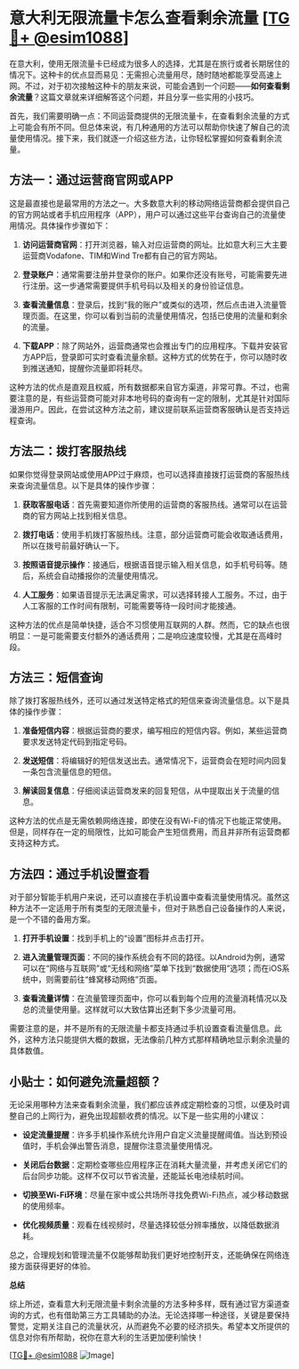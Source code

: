 # 意大利无限流量卡怎么查看剩余流量 [[TG💪+ @esim1088](https://t.me/s/esim1088)]

在意大利，使用无限流量卡已经成为很多人的选择，尤其是在旅行或者长期居住的情况下。这种卡的优点显而易见：无需担心流量用尽，随时随地都能享受高速上网。不过，对于初次接触这种卡的朋友来说，可能会遇到一个问题——**如何查看剩余流量**？这篇文章就来详细解答这个问题，并且分享一些实用的小技巧。

首先，我们需要明确一点：不同运营商提供的无限流量卡，在查看剩余流量的方式上可能会有所不同。但总体来说，有几种通用的方法可以帮助你快速了解自己的流量使用情况。接下来，我们就逐一介绍这些方法，让你轻松掌握如何查看剩余流量。

## 方法一：通过运营商官网或APP

这是最直接也是最常用的方法之一。大多数意大利的移动网络运营商都会提供自己的官方网站或者手机应用程序（APP），用户可以通过这些平台查询自己的流量使用情况。具体操作步骤如下：

1. **访问运营商官网**：打开浏览器，输入对应运营商的网址。比如意大利三大主要运营商Vodafone、TIM和Wind Tre都有自己的官方网站。
   
2. **登录账户**：通常需要注册并登录你的账户。如果你还没有账号，可能需要先进行注册。这一步通常需要提供手机号码以及相关的身份验证信息。

3. **查看流量信息**：登录后，找到“我的账户”或类似的选项，然后点击进入流量管理页面。在这里，你可以看到当前的流量使用情况，包括已使用的流量和剩余的流量。

4. **下载APP**：除了网站外，运营商通常也会推出专门的应用程序。下载并安装官方APP后，登录即可实时查看流量余额。这种方式的优势在于，你可以随时收到推送通知，提醒你流量即将耗尽。

这种方法的优点是直观且权威，所有数据都来自官方渠道，非常可靠。不过，也需要注意的是，有些运营商可能对非本地号码的查询有一定的限制，尤其是针对国际漫游用户。因此，在尝试这种方法之前，建议提前联系运营商客服确认是否支持远程查询。

## 方法二：拨打客服热线

如果你觉得登录网站或使用APP过于麻烦，也可以选择直接拨打运营商的客服热线来查询流量信息。以下是具体的操作步骤：

1. **获取客服电话**：首先需要知道你所使用的运营商的客服热线。通常可以在运营商的官方网站上找到相关信息。

2. **拨打电话**：使用手机拨打客服热线。注意，部分运营商可能会收取通话费用，所以在拨号前最好确认一下。

3. **按照语音提示操作**：接通后，根据语音提示输入相关信息，如手机号码等。随后，系统会自动播报你的流量使用情况。

4. **人工服务**：如果语音提示无法满足需求，可以选择转接人工服务。不过，由于人工客服的工作时间有限制，可能需要等待一段时间才能接通。

这种方法的优点是简单快捷，适合不习惯使用互联网的人群。然而，它的缺点也很明显：一是可能需要支付额外的通话费用；二是响应速度较慢，尤其是在高峰时段。

## 方法三：短信查询

除了拨打客服热线外，还可以通过发送特定格式的短信来查询流量信息。以下是具体的操作步骤：

1. **准备短信内容**：根据运营商的要求，编写相应的短信内容。例如，某些运营商要求发送特定代码到指定号码。

2. **发送短信**：将编辑好的短信发送出去。通常情况下，运营商会在短时间内回复一条包含流量信息的短信。

3. **解读回复信息**：仔细阅读运营商发来的回复短信，从中提取出关于流量的信息。

这种方法的优点是无需依赖网络连接，即使在没有Wi-Fi的情况下也能正常使用。但是，同样存在一定的局限性，比如可能会产生短信费用，而且并非所有运营商都支持这种方式。

## 方法四：通过手机设置查看

对于部分智能手机用户来说，还可以直接在手机设置中查看流量使用情况。虽然这种方法不一定适用于所有类型的无限流量卡，但对于熟悉自己设备操作的人来说，是一个不错的备用方案。

1. **打开手机设置**：找到手机上的“设置”图标并点击打开。

2. **进入流量管理页面**：不同的操作系统会有不同的路径。以Android为例，通常可以在“网络与互联网”或“无线和网络”菜单下找到“数据使用”选项；而在iOS系统中，则需要前往“蜂窝移动网络”页面。

3. **查看流量详情**：在流量管理页面中，你可以看到每个应用的流量消耗情况以及总的流量使用量。这样就可以大致估算出还剩下多少流量可用。

需要注意的是，并不是所有的无限流量卡都支持通过手机设置查看流量信息。此外，这种方法只能提供大概的数据，无法像前几种方式那样精确地显示剩余流量的具体数值。

## 小贴士：如何避免流量超额？

无论采用哪种方法来查看剩余流量，我们都应该养成定期检查的习惯，以便及时调整自己的上网行为，避免出现超额收费的情况。以下是一些实用的小建议：

- **设定流量提醒**：许多手机操作系统允许用户自定义流量提醒阈值。当达到预设值时，手机会弹出警告消息，提醒你注意流量使用情况。
  
- **关闭后台数据**：定期检查哪些应用程序正在消耗大量流量，并考虑关闭它们的后台同步功能。这样不仅可以节省流量，还能延长电池续航时间。

- **切换至Wi-Fi环境**：尽量在家中或公共场所寻找免费Wi-Fi热点，减少移动数据的使用频率。

- **优化视频质量**：观看在线视频时，尽量选择较低分辨率播放，以降低数据消耗。

总之，合理规划和管理流量不仅能够帮助我们更好地控制开支，还能确保在网络连接方面获得更好的体验。

**总结**

综上所述，查看意大利无限流量卡剩余流量的方法多种多样，既有通过官方渠道查询的方式，也有借助第三方工具辅助的办法。无论选择哪一种途径，关键是要保持警觉，定期关注自己的流量状况，从而避免不必要的经济损失。希望本文所提供的信息对你有所帮助，祝你在意大利的生活更加便利愉快！

[[TG💪+ @esim1088](https://t.me/s/esim1088) ![Image](https://i.postimg.cc/4NQfJmqS/Snipaste-2025-05-13-00-14-12.png)]